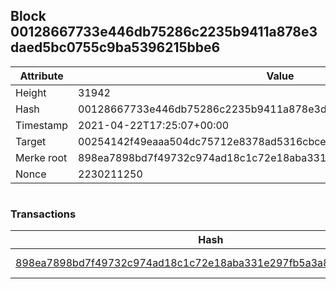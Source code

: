 ## Block 00128667733e446db75286c2235b9411a878e3daed5bc0755c9ba5396215bbe6

Attribute | Value
--- | ---
Height | 31942
Hash | 00128667733e446db75286c2235b9411a878e3daed5bc0755c9ba5396215bbe6
Timestamp | 2021-04-22T17:25:07+00:00
Target | 00254142f49eaaa504dc75712e8378ad5316cbcead634704b3734b6271167cc4
Merke root | 898ea7898bd7f49732c974ad18c1c72e18aba331e297fb5a3a8c1f72309a8cf5
Nonce | 2230211250

```

```

### Transactions

Hash | Amount
--- | ---
[898ea7898bd7f49732c974ad18c1c72e18aba331e297fb5a3a8c1f72309a8cf5](898ea7898bd7f49732c974ad18c1c72e18aba331e297fb5a3a8c1f72309a8cf5.md) | 10.00000000 SKEPTI 
